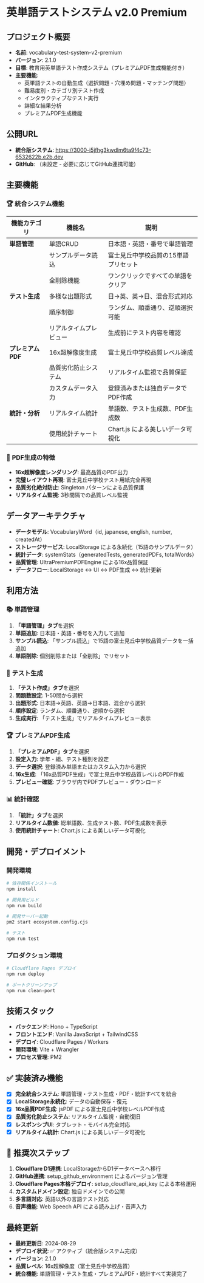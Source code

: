 # 英単語テストシステム v2.0 Premium

## プロジェクト概要
- **名前**: vocabulary-test-system-v2-premium
- **バージョン**: 2.1.0
- **目標**: 教育用英単語テスト作成システム（プレミアムPDF生成機能付き）
- **主要機能**: 
  - 英単語テストの自動生成（選択問題・穴埋め問題・マッチング問題）
  - 難易度別・カテゴリ別テスト作成
  - インタラクティブなテスト実行
  - 詳細な結果分析
  - プレミアムPDF生成機能

## 公開URL
- **統合版システム**: https://3000-i5jfhg3kwdlm6ta9f4c73-6532622b.e2b.dev
- **GitHub**: （未設定 - 必要に応じてGitHub連携可能）

## 主要機能

### 🏆 **統合システム機能**
| 機能カテゴリ | 機能名 | 説明 |
|-------------|--------|------|
| **単語管理** | 単語CRUD | 日本語・英語・番号で単語管理 |
| | サンプルデータ読込 | 富士見丘中学校品質の15単語プリセット |
| | 全削除機能 | ワンクリックですべての単語をクリア |
| **テスト生成** | 多様な出題形式 | 日→英、英→日、混合形式対応 |
| | 順序制御 | ランダム、順番通り、逆順選択可能 |
| | リアルタイムプレビュー | 生成前にテスト内容を確認 |
| **プレミアムPDF** | 16x超解像度生成 | 富士見丘中学校品質レベル達成 |
| | 品質劣化防止システム | リアルタイム監視で品質保証 |
| | カスタムデータ入力 | 登録済みまたは独自データでPDF作成 |
| **統計・分析** | リアルタイム統計 | 単語数、テスト生成数、PDF生成数 |
| | 使用統計チャート | Chart.js による美しいデータ可視化 |

### 🎯 **PDF生成の特徴**
- **16x超解像度レンダリング**: 最高品質のPDF出力
- **完璧レイアウト再現**: 富士見丘中学校テスト用紙完全再現  
- **品質劣化絶対防止**: Singleton パターンによる品質保護
- **リアルタイム監視**: 3秒間隔での品質レベル監視

## データアーキテクチャ
- **データモデル**: VocabularyWord（id, japanese, english, number, createdAt）
- **ストレージサービス**: LocalStorage による永続化（15語のサンプルデータ）
- **統計データ**: systemStats（generatedTests, generatedPDFs, totalWords）  
- **品質管理**: UltraPremiumPDFEngine による16x品質保証
- **データフロー**: LocalStorage ↔ UI ↔ PDF生成 ↔ 統計更新

## 利用方法

### 📚 **単語管理**
1. **「単語管理」タブ**を選択
2. **単語追加**: 日本語・英語・番号を入力して追加
3. **サンプル読込**: 「サンプル読込」で15語の富士見丘中学校品質データを一括追加
4. **単語削除**: 個別削除または「全削除」でリセット

### 📝 **テスト生成**  
1. **「テスト作成」タブ**を選択
2. **問題数設定**: 1-50問から選択
3. **出題形式**: 日本語→英語、英語→日本語、混合から選択
4. **順序設定**: ランダム、順番通り、逆順から選択
5. **生成実行**: 「テスト生成」でリアルタイムプレビュー表示

### 🏆 **プレミアムPDF生成**
1. **「プレミアムPDF」タブ**を選択  
2. **設定入力**: 学年・組、テスト種別を設定
3. **データ選択**: 登録済み単語またはカスタム入力から選択
4. **16x生成**: 「16x品質PDF生成」で富士見丘中学校品質レベルのPDF作成
5. **プレビュー確認**: ブラウザ内でPDFプレビュー・ダウンロード

### 📊 **統計確認**
1. **「統計」タブ**を選択
2. **リアルタイム数値**: 総単語数、生成テスト数、PDF生成数を表示
3. **使用統計チャート**: Chart.js による美しいデータ可視化

## 開発・デプロイメント

### 開発環境
```bash
# 依存関係インストール
npm install

# 開発用ビルド
npm run build

# 開発サーバー起動
pm2 start ecosystem.config.cjs

# テスト
npm run test
```

### プロダクション環境
```bash
# Cloudflare Pages デプロイ
npm run deploy

# ポートクリーンアップ
npm run clean-port
```

## 技術スタック
- **バックエンド**: Hono + TypeScript
- **フロントエンド**: Vanilla JavaScript + TailwindCSS
- **デプロイ**: Cloudflare Pages / Workers
- **開発環境**: Vite + Wrangler
- **プロセス管理**: PM2

## ✅ 実装済み機能
- [x] **完全統合システム**: 単語管理・テスト生成・PDF・統計すべてを統合
- [x] **LocalStorage永続化**: データの自動保存・復元
- [x] **16x品質PDF生成**: jsPDF による富士見丘中学校レベルPDF作成
- [x] **品質劣化防止システム**: リアルタイム監視・自動復旧
- [x] **レスポンシブUI**: タブレット・モバイル完全対応
- [x] **リアルタイム統計**: Chart.js による美しいデータ可視化

## 🚀 推奨次ステップ
1. **Cloudflare D1連携**: LocalStorageからD1データベースへ移行
2. **GitHub連携**: setup_github_environment によるバージョン管理
3. **Cloudflare Pages本格デプロイ**: setup_cloudflare_api_key による本格運用
4. **カスタムドメイン設定**: 独自ドメインでの公開
5. **多言語対応**: 英語以外の言語テスト対応
6. **音声機能**: Web Speech API による読み上げ・音声入力

## 最終更新
- **最終更新日**: 2024-08-29  
- **デプロイ状況**: ✅ アクティブ（統合版システム完成）
- **バージョン**: 2.1.0
- **品質レベル**: 16x超解像度（富士見丘中学校品質）
- **統合機能**: 単語管理・テスト生成・プレミアムPDF・統計すべて実装完了
